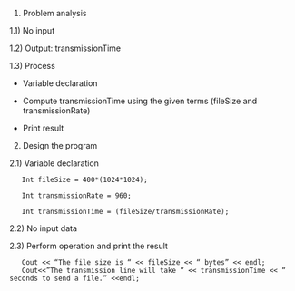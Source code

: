 1)	Problem analysis
   
1.1)	No input 
   
1.2)	Output: transmissionTime

   
1.3)	Process

-	Variable declaration

-	Compute transmissionTime using the given terms (fileSize and transmissionRate)


-	Print result

2)	Design the program

   2.1) Variable declaration

       Int fileSize = 400*(1024*1024); 

       Int transmissionRate = 960; 

       Int transmissionTime = (fileSize/transmissionRate);

   2.2) No input data
  
   2.3) Perform operation and print the result

       Cout << “The file size is “ << fileSize << “ bytes” << endl;
       Cout<<”The transmission line will take “ << transmissionTime << “ seconds to send a file.” <<endl;

